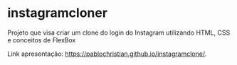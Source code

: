 # instagramcloner
Projeto que visa criar um clone do login do Instagram utilizando HTML, CSS e conceitos de FlexBox

Link apresentação:
https://pablochristian.github.io/instagramclone/.
